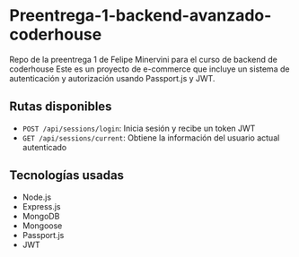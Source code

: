 # Preentrega-1-backend-avanzado-coderhouse
Repo de la preentrega 1 de Felipe Minervini para el curso de backend de coderhouse
Este es un proyecto de e-commerce que incluye un sistema de autenticación y autorización usando Passport.js y JWT.
## Rutas disponibles

- `POST /api/sessions/login`: Inicia sesión y recibe un token JWT
- `GET /api/sessions/current`: Obtiene la información del usuario actual autenticado

## Tecnologías usadas

- Node.js
- Express.js
- MongoDB
- Mongoose
- Passport.js
- JWT
